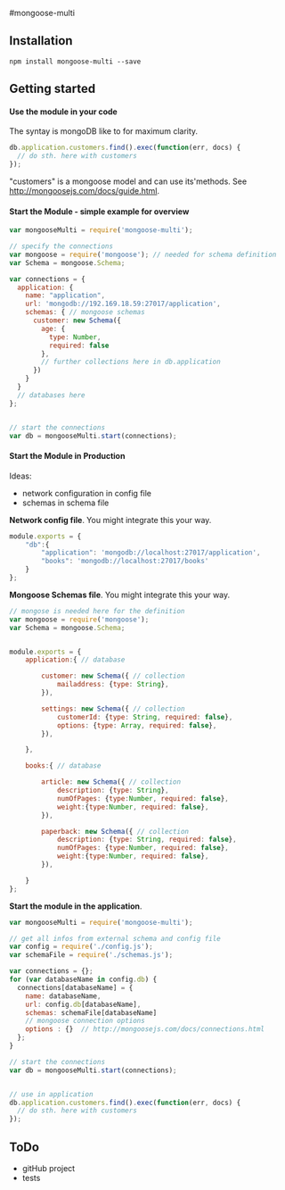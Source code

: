 #mongoose-multi



## Installation

    npm install mongoose-multi --save

## Getting started

#### Use the module in your code

The syntay is mongoDB like to for maximum clarity.

```javascript
db.application.customers.find().exec(function(err, docs) {
  // do sth. here with customers
});
```
"customers" is a mongoose model and can use its'methods. See http://mongoosejs.com/docs/guide.html.


#### Start the Module - simple example for overview

```javascript
var mongooseMulti = require('mongoose-multi');

// specify the connections
var mongoose = require('mongoose'); // needed for schema definition
var Schema = mongoose.Schema;

var connections = {
  application: {
    name: "application",
    url: 'mongodb://192.169.18.59:27017/application',
    schemas: { // mongoose schemas
      customer: new Schema({
        age: {
          type: Number,
          required: false
        },
        // further collections here in db.application
      })
    }
  }
  // databases here
};


// start the connections
var db = mongooseMulti.start(connections);


```

#### Start the Module in Production

Ideas:
 * network configuration in config file
 * schemas in schema file


**Network config file**. You might integrate this your way.

 ```javascript
 module.exports = {
     "db":{
         "application": 'mongodb://localhost:27017/application',
         "books": 'mongodb://localhost:27017/books'
     }
 };
```

**Mongoose Schemas file**. You might integrate this your way.

 ```javascript
 // mongose is needed here for the definition
 var mongoose = require('mongoose');
 var Schema = mongoose.Schema;


 module.exports = {
     application:{ // database

         customer: new Schema({ // collection
             mailaddress: {type: String},
         }),

         settings: new Schema({ // collection
             customerId: {type: String, required: false},
             options: {type: Array, required: false},
         }),

     },

     books:{ // database

         article: new Schema({ // collection
             description: {type: String},
             numOfPages: {type:Number, required: false},
             weight:{type:Number, required: false},
         }),

         paperback: new Schema({ // collection
             description: {type: String, required: false},
             numOfPages: {type:Number, required: false},
             weight:{type:Number, required: false},
         }),

     }
 };

```


**Start the module in the application**.

 ```javascript
 var mongooseMulti = require('mongoose-multi');

 // get all infos from external schema and config file
 var config = require('./config.js');
 var schemaFile = require('./schemas.js');

 var connections = {};
 for (var databaseName in config.db) {
   connections[databaseName] = {
     name: databaseName,
     url: config.db[databaseName],
     schemas: schemaFile[databaseName]
     // mongoose connection options
     options : {}  // http://mongoosejs.com/docs/connections.html
   };
 }

 // start the connections
 var db = mongooseMulti.start(connections);


 // use in application
 db.application.customers.find().exec(function(err, docs) {
   // do sth. here with customers
 });


```
## ToDo
* gitHub project
* tests

